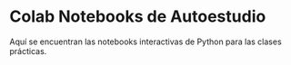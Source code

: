 # Colab Notebooks de Autoestudio

Aquí se encuentran las notebooks interactivas de Python para las clases prácticas.
